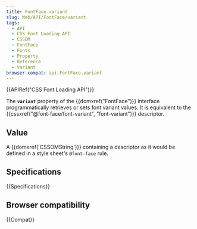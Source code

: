 ```yaml
---
title: FontFace.variant
slug: Web/API/FontFace/variant
tags:
  - API
  - CSS Font Loading API
  - CSSOM
  - FontFace
  - Fonts
  - Property
  - Reference
  - variant
browser-compat: api.FontFace.variant
---
```

{{APIRef("CSS Font Loading API")}}

The **`variant`** property of the
{{domxref("FontFace")}} interface programmatically retrieves or sets font variant
values. It is equivalent to the {{cssxref("@font-face/font-variant", "font-variant")}}
descriptor.

## Value

A {{domxref('CSSOMString')}} containing a descriptor as it would be defined in a style
sheet's `@font-face` rule.

## Specifications

{{Specifications}}

## Browser compatibility

{{Compat}}
